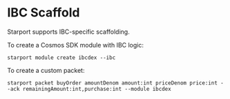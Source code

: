 # IBC Scaffold

Starport supports IBC-specific scaffolding.

To create a Cosmos SDK module with IBC logic:

```
starport module create ibcdex --ibc
```

To create a custom packet:

```
starport packet buyOrder amountDenom amount:int priceDenom price:int --ack remainingAmount:int,purchase:int --module ibcdex
```
